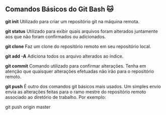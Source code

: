 ﻿## Comandos Básicos do Git Bash :cat:

**git init**
Utilizado para criar um repositório git na máquina remota.

**git status**
Utilizado para exibir quais arquivos foram alterados juntamente aos que não foram confirmados ou adicionados.

**git clone**
Faz um clone do repositório remoto em seu repositório local.

**git add -A**
Adiciona todos os arquivo alterados ao índice.

**git commit**
Comando utilizado para confirmar alterações. Tenha em atenção que quaisquer alterações efetuadas não irão para o repositório remoto.

**git push**
É outro dos comandos git básicos mais usados. Um simples envio envia as alterações feitas para o ramo mestre do repositório remoto associado ao diretório de trabalho. Por exemplo:

git push origin master

